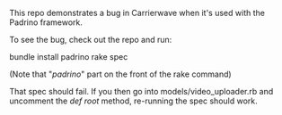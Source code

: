 This repo demonstrates a bug in Carrierwave when it's used with the 
Padrino framework. 

To see the bug, check out the repo and run:

 bundle install
 padrino rake spec
 
(Note that "*padrino*" part on the front of the rake command)

That spec should fail. If you then go into models/video_uploader.rb and
uncomment the *def root* method, re-running the spec should work. 

